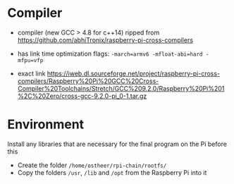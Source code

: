 # Compiler

* compiler (new GCC > 4.8 for c++14) ripped from
https://github.com/abhiTronix/raspberry-pi-cross-compilers

* has link time optimization flags:
`-march=armv6 -mfloat-abi=hard -mfpu=vfp`

* exact link
https://iweb.dl.sourceforge.net/project/raspberry-pi-cross-compilers/Raspberry%20Pi%20GCC%20Cross-Compiler%20Toolchains/Stretch/GCC%209.2.0/Raspberry%20Pi%201%2C%20Zero/cross-gcc-9.2.0-pi_0-1.tar.gz

# Environment
Install any libraries that are necessary for the final program on the Pi before this

* Create the folder `/home/ostheer/rpi-chain/rootfs/`
* Copy the folders `/usr`, `/lib` and `/opt` from the Raspberry Pi into it
